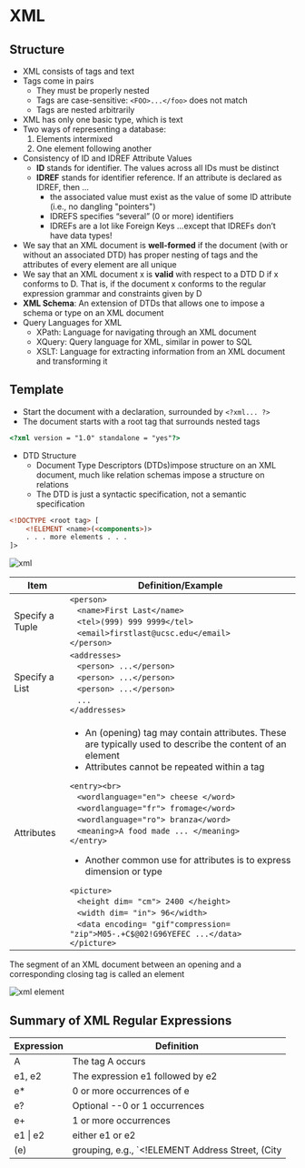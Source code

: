 # XML

## Structure

* XML consists of tags and text  
* Tags come in pairs  
  * They must be properly nested  
  * Tags are case-sensitive: `<FOO>...</foo>` does not match
  * Tags are nested arbitrarily
* XML has only one basic type, which is text
* Two ways of representing a database:
  1. Elements intermixed
  2. One element following another
* Consistency of ID and IDREF Attribute Values
  * __ID__ stands for identifier.  The values across all IDs must be distinct
  * __IDREF__ stands for identifier reference.  If an attribute is declared as IDREF, then ...
    * the associated value must exist as the value of some ID attribute (i.e., no dangling "pointers")
    * IDREFS specifies “several” (0 or more) identifiers
    * IDREFs are a lot like Foreign Keys ...except that IDREFs don’t have data types!
* We say that an XML document is __well-formed__ if the document (with or without an associated DTD) has proper nesting of tags and the attributes of every element are all unique
* We say that an XML document x is __valid__ with respect to a DTD D if x conforms to D. That is, if the document x conforms to the regular expression grammar and constraints given by D
* __XML Schema__: An extension of DTDs that allows one to impose a schema or type on an XML document
* Query Languages for XML
  * XPath: Language for navigating through an XML document
  * XQuery:  Query language for XML, similar in power to SQL
  * XSLT:  Language for extracting information from an XML document and transforming it

## Template

* Start the document with a declaration, surrounded by `<?xml... ?>`
* The document starts with a root tag that surrounds nested tags

```HTML
<?xml version = "1.0" standalone = "yes"?>
```

* DTD Structure
  * Document Type Descriptors (DTDs)impose structure on an XML document, much like relation schemas impose a structure on relations
  * The DTD is just a syntactic specification, not a semantic specification

```HTML
<!DOCTYPE <root tag> [
    <!ELEMENT <name>(<components>)>
    . . . more elements . . .
]>
```

![xml](./assets/xmlex.png)

| Item            | Definition/Example                                                                                                                                                                                |
| --------------- | ------------------------------------------------------------------------------------------------------------------------------------------------------------------------------------------------- |
| Specify a Tuple | `<person>`<br>&nbsp;&nbsp;&nbsp;`<name>First Last</name>`<br>&nbsp;&nbsp;&nbsp;`<tel>(999) 999 9999</tel>`<br>&nbsp;&nbsp;&nbsp;`<email>firstlast@ucsc.edu</email>`<br>`</person>`                |
| Specify a List  | `<addresses>`<br>&nbsp;&nbsp;&nbsp;`<person> ...</person>`<br>&nbsp;&nbsp;&nbsp;`<person> ...</person>`<br>&nbsp;&nbsp;&nbsp;`<person> ...</person>`<br>&nbsp;&nbsp;&nbsp;`...`<br>`</addresses>` |
Attributes | <ul><li>An (opening) tag may contain attributes.  These are  typically used to describe the content of  an element</li><li>Attributes cannot be repeated within a tag</li></ul>`<entry><br>`<br>&nbsp;&nbsp;&nbsp;`<wordlanguage="en"> cheese </word>`<br>&nbsp;&nbsp;&nbsp;`<wordlanguage="fr"> fromage</word>`<br>&nbsp;&nbsp;&nbsp;`<wordlanguage="ro"> branza</word>`<br>&nbsp;&nbsp;&nbsp;`<meaning>A food made ... </meaning>`<br>`</entry>`<ul><li>Another common use for attributes is to express dimension or type</li></ul>`<picture>`<br>&nbsp;&nbsp;&nbsp;`<height dim= "cm"> 2400 </height>`<br>&nbsp;&nbsp;&nbsp;`<width dim= "in"> 96</width>`<br>&nbsp;&nbsp;&nbsp;`<data encoding= "gif"compression= "zip">M05-.+C$@02!G96YEFEC ...</data>`<br>`</picture>`

The segment of an XML document between an opening and a corresponding closing tag is called an element

![xml element](./assets/xmlelement.png)

## Summary of XML Regular Expressions

Expression | Definition
---|---
A | The tag A occurs
e1, e2 | The expression e1 followed by e2
e* | 0 or more occurrences of e
e? | Optional --0 or 1 occurrences
e+ | 1 or more occurrences
e1 \| e2 | either e1 or e2
(e) | grouping, e.g., `<!ELEMENT Address Street, (City | Zip)>`